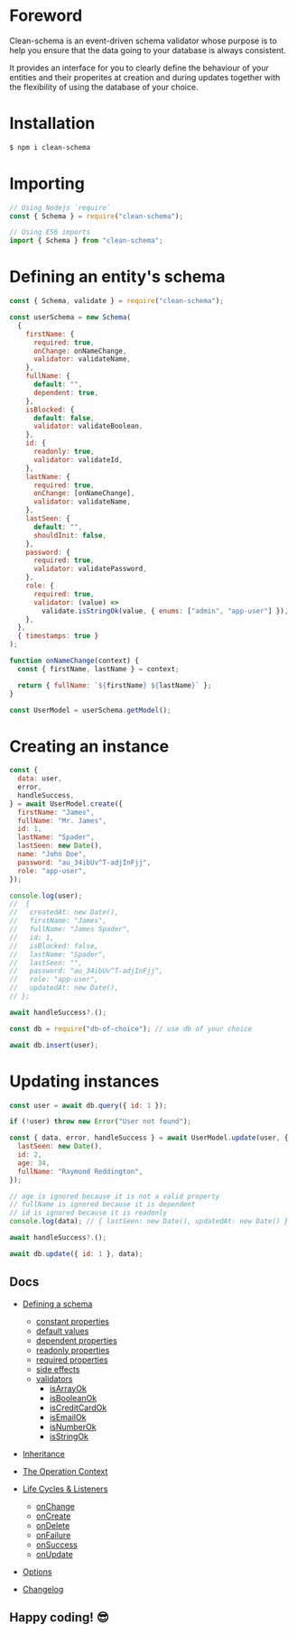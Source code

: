 # Foreword

Clean-schema is an event-driven schema validator whose purpose is to help you ensure that the data going to your database is always consistent.

It provides an interface for you to clearly define the behaviour of your entities and their properites at creation and during updates together with the flexibility of using the database of your choice.

# Installation

```bash
$ npm i clean-schema
```

# Importing

```js
// Using Nodejs `require`
const { Schema } = require("clean-schema");

// Using ES6 imports
import { Schema } from "clean-schema";
```

# Defining an entity's schema

```js
const { Schema, validate } = require("clean-schema");

const userSchema = new Schema(
  {
    firstName: {
      required: true,
      onChange: onNameChange,
      validator: validateName,
    },
    fullName: {
      default: "",
      dependent: true,
    },
    isBlocked: {
      default: false,
      validator: validateBoolean,
    },
    id: {
      readonly: true,
      validator: validateId,
    },
    lastName: {
      required: true,
      onChange: [onNameChange],
      validator: validateName,
    },
    lastSeen: {
      default: "",
      shouldInit: false,
    },
    password: {
      required: true,
      validator: validatePassword,
    },
    role: {
      required: true,
      validator: (value) =>
        validate.isStringOk(value, { enums: ["admin", "app-user"] }),
    },
  },
  { timestamps: true }
);

function onNameChange(context) {
  const { firstName, lastName } = context;

  return { fullName: `${firstName} ${lastName}` };
}

const UserModel = userSchema.getModel();
```

# Creating an instance

```js
const {
  data: user,
  error,
  handleSuccess,
} = await UserModel.create({
  firstName: "James",
  fullName: "Mr. James",
  id: 1,
  lastName: "Spader",
  lastSeen: new Date(),
  name: "John Doe",
  password: "au_34ibUv^T-adjInFjj",
  role: "app-user",
});

console.log(user);
//  {
//   createdAt: new Date(),
//   firstName: "James",
//   fullName: "James Spader",
//   id: 1,
//   isBlocked: false,
//   lastName: "Spader",
//   lastSeen: "",
//   password: "au_34ibUv^T-adjInFjj",
//   role: "app-user",
//   updatedAt: new Date(),
// };

await handleSuccess?.();

const db = require("db-of-choice"); // use db of your choice

await db.insert(user);
```

# Updating instances

```js
const user = await db.query({ id: 1 });

if (!user) throw new Error("User not found");

const { data, error, handleSuccess } = await UserModel.update(user, {
  lastSeen: new Date(),
  id: 2,
  age: 34,
  fullName: "Raymond Reddington",
});

// age is ignored because it is not a valid property
// fullName is ignored because it is dependent
// id is ignored because it is readonly
console.log(data); // { lastSeen: new Date(), updatedAt: new Date() }

await handleSuccess?.();

await db.update({ id: 1 }, data);
```

## Docs

- [Defining a schema](./docs/v2.5.10/schema/definition/index.md#defining-a-schema)
  - [constant properties](./docs/v1.5.0/schema/definition/constants.md#constant-properties-v150)
  - [default values](./docs/v1.4.10/schema/definition/defaults.md#default-values)
  - [dependent properties](./docs/v1.4.10/schema/definition/dependents.md#dependent-properties)
  - [readonly properties](./docs/v1.4.10/schema/definition/readonly.md#readonly-properties)
  - [required properties](./docs/v1.5.0/schema/definition/required.md#required-properties)
  - [side effects](./docs/v2.1.0/schema/definition/side-effects.md#side-effect-properties)
  - [validators](./docs/v2.5.11/validate/index.md#validators)
    - [isArrayOk](./docs/v2.5.11/validate/isArrayOk.md)
    - [isBooleanOk](./docs/v1.4.6/validate/isBooleanOk.md)
    - [isCreditCardOk](./docs/v1.4.6/validate/isCreditCardOk.md)
    - [isEmailOk](./docs/v1.4.6/validate/isEmailOk.md)
    - [isNumberOk](./docs/v1.4.6/validate/isNumberOk.md)
    - [isStringOk](./docs/v1.4.6/validate/isStringOk.md)
- [Inheritance](./docs/v1.4.6/schema/inheritance.md#schema-inheritance)
- [The Operation Context](./docs/v2.5.0/schema/definition/life-cycles.md#the-operation-context)
- [Life Cycles & Listeners](./docs/v2.5.10/schema/definition/life-cycles.md#life-cycle-listeners)
  - [onChange](./docs/v2.5.10/schema/definition/life-cycles.md#onchange)
  - [onCreate](./docs/v2.5.10/schema/definition/life-cycles.md#oncreate)
  - [onDelete](./docs/v2.5.10/schema/definition/life-cycles.md#ondelete)
  - [onFailure](./docs/v2.5.10/schema/definition/life-cycles.md#onfailure)
  - [onSuccess](./docs/v2.5.10/schema/definition/life-cycles.md#onsuccess)
  - [onUpdate](./docs/v2.5.10/schema/definition/life-cycles.md#onupdate)
- [Options](./docs/v1.4.7/schema/definitions.md#options)

- [Changelog](./docs/v2.5.11/CHANGELOG.md#changelog)

## Happy coding! 😎
